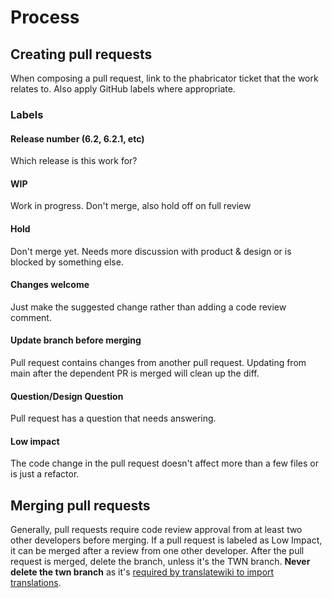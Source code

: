 # Process

## Creating pull requests
When composing a pull request, link to the phabricator ticket that the work relates to. Also apply GitHub labels where appropriate.

### Labels
#### Release number (6.2, 6.2.1, etc)
Which release is this work for?
#### WIP
Work in progress. Don't merge, also hold off on full review
#### Hold
Don't merge yet. Needs more discussion with product & design or is blocked by something else.
#### Changes welcome
Just make the suggested change rather than adding a code review comment.
#### Update branch before merging
Pull request contains changes from another pull request. Updating from main after the dependent PR is merged will clean up the diff.
#### Question/Design Question
Pull request has a question that needs answering.
#### Low impact
The code change in the pull request doesn't affect more than a few files or is just a refactor.

## Merging pull requests
Generally, pull requests require code review approval from at least two other developers before merging. If a pull request is labeled as Low Impact, it can be merged after a review from one other developer. After the pull request is merged, delete the branch, unless it's the TWN branch. **Never delete the twn branch** as it's [required by translatewiki to import translations](localization.md).
